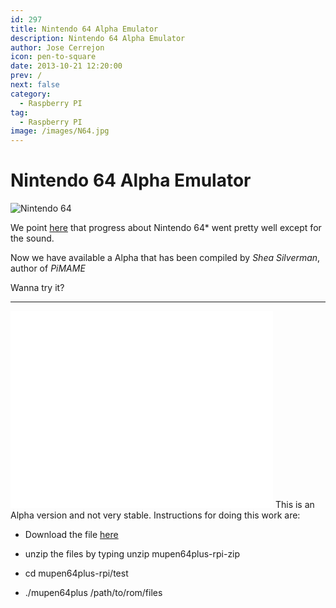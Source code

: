 ```yaml
---
id: 297
title: Nintendo 64 Alpha Emulator
description: Nintendo 64 Alpha Emulator
author: Jose Cerrejon
icon: pen-to-square
date: 2013-10-21 12:20:00
prev: /
next: false
category:
  - Raspberry PI
tag:
  - Raspberry PI
image: /images/N64.jpg
---
```


# Nintendo 64 Alpha Emulator

![Nintendo 64](/images/N64.jpg)

We point [here](/post.php?id=285) that progress about Nintendo 64* went pretty well except for the sound.

Now we have available a Alpha that has been compiled by *Shea Silverman*, author of *PiMAME*

Wanna try it?

- - -

<iframe width="420" height="315" src="//www.youtube.com/embed/uMEhhIQqWJI" frameborder="0" allowfullscreen></iframe>
This is an Alpha version and not very stable. Instructions for doing this work are:

* Download the file [here](http://sheasilverman.com/rpi/raspbian/mupen64plus-rpi.zip)


* unzip the files by typing unzip mupen64plus-rpi-zip
* cd mupen64plus-rpi/test
* ./mupen64plus /path/to/rom/files

